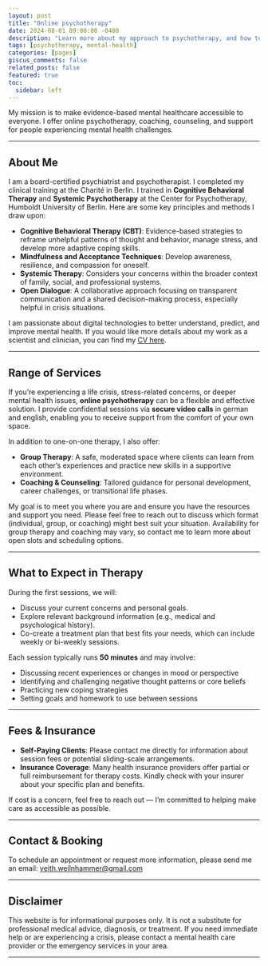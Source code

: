 ```yaml
---
layout: post
title: "Online psychotherapy"
date: 2024-08-01 09:00:00 -0400
description: "Learn more about my approach to psychotherapy, and how to book a session."
tags: [psychotherapy, mental-health]
categories: [pages]
giscus_comments: false
related_posts: false
featured: true
toc:
  sidebar: left
---
```


My mission is to make evidence-based mental healthcare accessible to everyone. I offer online psychotherapy, coaching, counseling, and support for people experiencing mental health challenges.

---

## About Me

I am a board-certified psychiatrist and psychotherapist. I completed my clinical training at the Charité in Berlin. I trained in **Cognitive Behavioral Therapy** and **Systemic Psychotherapy** at the Center for Psychotherapy, Humboldt University of Berlin. Here are some key principles and methods I draw upon:

- **Cognitive Behavioral Therapy (CBT)**: Evidence-based strategies to reframe unhelpful patterns of thought and behavior, manage stress, and develop more adaptive coping skills.  
- **Mindfulness and Acceptance Techniques**: Develop awareness, resilience, and compassion for oneself.  
- **Systemic Therapy**: Considers your concerns within the broader context of family, social, and professional systems.  
- **Open Dialogue**: A collaborative approach focusing on transparent communication and a shared decision-making process, especially helpful in crisis situations.  

I am passionate about digital technologies to better understand, predict, and improve mental health. If you would like more details about my work as a scientist and clinician, you can find my [CV here](https://veithweilnhammer.github.io/assets/pdf/CV_Weilnhammer.pdf).

---

## Range of Services

If you’re experiencing a life crisis, stress-related concerns, or deeper mental health issues, **online psychotherapy** can be a flexible and effective solution. I provide confidential sessions via **secure video calls** in german and english, enabling you to receive support from the comfort of your own space. 

In addition to one-on-one therapy, I also offer:
- **Group Therapy**: A safe, moderated space where clients can learn from each other’s experiences and practice new skills in a supportive environment.
- **Coaching & Counseling**: Tailored guidance for personal development, career challenges, or transitional life phases.  

My goal is to meet you where you are and ensure you have the resources and support you need. Please feel free to reach out to discuss which format (individual, group, or coaching) might best suit your situation. Availability for group therapy and coaching may vary, so contact me to learn more about open slots and scheduling options.

---

## What to Expect in Therapy

During the first sessions, we will:
- Discuss your current concerns and personal goals.  
- Explore relevant background information (e.g., medical and psychological history).  
- Co-create a treatment plan that best fits your needs, which can include weekly or bi-weekly sessions.

Each session typically runs **50 minutes** and may involve:
- Discussing recent experiences or changes in mood or perspective  
- Identifying and challenging negative thought patterns or core beliefs  
- Practicing new coping strategies  
- Setting goals and homework to use between sessions  

---

## Fees & Insurance

- **Self-Paying Clients**: Please contact me directly for information about session fees or potential sliding-scale arrangements.
- **Insurance Coverage**: Many health insurance providers offer partial or full reimbursement for therapy costs. Kindly check with your insurer about your specific plan and benefits.

If cost is a concern, feel free to reach out — I’m committed to helping make care as accessible as possible.

---

## Contact & Booking

To schedule an appointment or request more information, please send me an email: [veith.weilnhammer@gmail.com](mailto:veith.weilnhammer@gmail.com)

---

## Disclaimer
This website is for informational purposes only. It is not a substitute for professional medical advice, diagnosis, or treatment. If you need immediate help or are experiencing a crisis, please contact a mental health care provider or the emergency services in your area.

---